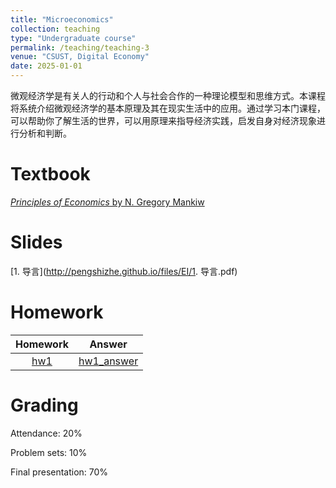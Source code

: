 ```yaml
---
title: "Microeconomics"
collection: teaching
type: "Undergraduate course"
permalink: /teaching/teaching-3
venue: "CSUST, Digital Economy"
date: 2025-01-01
---
```


微观经济学是有关人的行动和个人与社会合作的一种理论模型和思维方式。本课程将系统介绍微观经济学的基本原理及其在现实生活中的应用。通过学习本门课程，可以帮助你了解生活的世界，可以用原理来指导经济实践，启发自身对经济现象进行分析和判断。

Textbook
======
[<i>Principles of Economics</i> by N. Gregory Mankiw](http://pengshizhe.github.io/files/M/10e.pdf)

Slides
======
[1. 导言](http://pengshizhe.github.io/files/EI/1. 导言.pdf)

Homework
======

| Homework                | Answer        | 
| :------------:            | :------------:  | 
| [hw1](http://pengshizhe.github.io/files/EI/hw1.pdf)    | [hw1_answer](http://pengshizhe.github.io/files/EI/hw1_answer.pdf)    | 

Grading
======
Attendance: 20%

Problem sets: 10%

Final presentation: 70%
   
